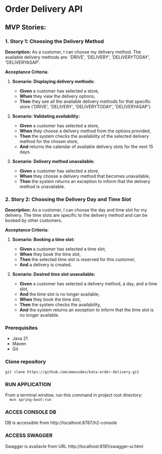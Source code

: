# Order Delivery API

## MVP Stories:
### 1. Story 1: Choosing the Delivery Method
**Description:** As a customer, I can choose my delivery method. The available delivery methods are: 'DRIVE', 'DELIVERY', 'DELIVERYTODAY', 'DELIVERYASAP'.

**Acceptance Criteria:**
1. **Scenario: Displaying delivery methods:**
    - **Given** a customer has selected a store,
    - **When** they view the delivery options,
    - **Then** they see all the available delivery methods for that specific store ('DRIVE', 'DELIVERY', 'DELIVERYTODAY', 'DELIVERYASAP').

2. **Scenario: Validating availability:**
    - **Given** a customer has selected a store,
    - **When** they choose a delivery method from the options provided,
    - **Then** the system checks the availability of the selected delivery method for the chosen store,
    - **And** returns the calendar of available delivery slots for the next 15 days.

3. **Scenario: Delivery method unavailable:**
    - **Given** a customer has selected a store,
    - **When** they choose a delivery method that becomes unavailable,
    - **Then** the system returns an exception to inform that the delivery method is unavailable.

### 2. Story 2: Choosing the Delivery Day and Time Slot
**Description:** As a customer, I can choose the day and time slot for my delivery. The time slots are specific to the delivery method and can be booked by other customers.

**Acceptance Criteria:**
1. **Scenario: Booking a time slot:**
    - **Given** a customer has selected a time slot,
    - **When** they book the time slot,
    - **Then** the selected time slot is reserved for this customer,
    - **And** a delivery is created.

2. **Scenario: Desired time slot unavailable:**
    - **Given** a customer has selected a delivery method, a day, and a time slot,
    - **And** the time slot is no longer available,
    - **When** they book the time slot,
    - **Then** the system checks the availability,
    - **And** the system returns an exception to inform that the time slot is no longer available.

### Prerequisites
- Java 21
- Maven
- Git

### Clone repository

   ```
   git clone https://github.com/amousdev/kata-order-delivery.git
   ```
### RUN APPLICATION

From a terminal window, run this command in project root directory: \
    ```  
    mvn spring-boot:run
    ```

### ACCES CONSOLE DB
DB is accessible from http://localhost:8787/h2-console

### ACCESS SWAGGER
Swagger is availavle from URL http://localhost:8181/swagger-ui.html
